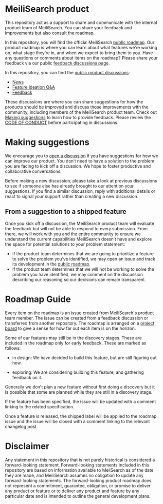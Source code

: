 # MeiliSearch product

This repository act as a support to share and communicate with the internal product team of MeiliSearch. You can share your feedback and improvements but also consult the roadmap.

In this repository, you will find the official MeiliSearch [public roadmap](https://github.com/meilisearch/product/projects/5). Our product roadmap is where you can learn about what features we’re working on, what stage they’re in, and when we expect to bring them to you. Have any questions or comments about items on the roadmap? Please share your feedback via our public [feedback discussions page](https://github.com/meilisearch/product/discussions/categories/feedback).

In this repository, you can find the [public product discussions](https://github.com/meilisearch/product/discussions):
- [News](https://github.com/meilisearch/product/discussions/categories/news)
- [Feature ideation Q&A](https://github.com/meilisearch/product/discussions/categories/feature-ideation-q-a)
- [Feedback](https://github.com/meilisearch/product/discussions/categories/feedback)

These discussions are where you can share suggestions for how the products should be improved and discuss those improvements with the community, including members of the MeiliSearch product team. Check out [Making suggestions](#making-suggestions) to learn how to provide feedback. Please review the [CODE OF CONDUCT](https://github.com/meilisearch/product/blob/main/CODE_OF_CONDUCT.md) before participating in discussions.

# Making suggestions

We encourage you to [open a discussion](https://github.com/meilisearch/product/discussions/categories/feedback) if you have suggestions for how we can improve our product. You don’t need to have a solution to the problem you are facing to kick off a discussion. We hope to foster productive and collaborative conversations.

Before making a new discussion, please take a look at previous discussions to see if someone else has already brought to our attention your suggestions. If you find a similar discussion, reply with additional details or react to signal your support rather than creating a new discussion.

## From a suggestion to a shipped feature

Once you kick off a discussion, the MeiliSearch product team will evaluate the feedback but will not be able to respond to every submission. From there, we will work with you and the entire community to ensure we understand the current capabilities MeiliSearch doesn’t have and explore the space for potential solutions to your problem statement:

- If the product team determines that we are going to prioritize a feature to solve the problem you’ve identified, we may open an issue and track its development in the [public roadmap](https://github.com/meilisearch/product/projects/5).
- If the product team determines that we will not be working to solve the problem you have identified, we may comment on the discussion describing our reasoning so our decisions can remain transparent.

# Roadmap Guide

Every item on the roadmap is an issue created from MeiliSearch's product team member. The issue can be created from a feedback discussion or transferred from another repository. The roadmap is arranged on a [project board](https://github.com/meilisearch/product/projects/5) to give a sense for how far out each item is on the horizon.

Some of our features may still be in the discovery stages. These are included in the roadmap only for early feedback. These are marked as follows:

- in design:
We have decided to build this feature, but are still figuring out how.

- exploring:
We are considering building this feature, and gathering feedback on it.

Generally we don't plan a new feature without first doing a discovery but it is possible that some are planned while they are still in a discovery stage.

If the feature has been specified, the issue will be updated with a comment linking to the related specification.

Once a feature is released, the shipped label will be applied to the roadmap issue and the issue will be closed with a comment linking to the relevant changelog post.

# Disclaimer
Any statement in this repository that is not purely historical is considered a forward-looking statement. Forward-looking statements included in this repository are based on information available to MeliSearch as of the date they are made, and MeiliSearch assumes no obligation to update any forward-looking statements. The forward-looking product roadmap does not represent a commitment, guarantee, obligation, or promise to deliver any product or feature or to deliver any product and feature by any particular date and is intended to outline the general development plans.

